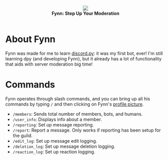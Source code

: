 <div align="center">
  <br>
  <img src="https://user-images.githubusercontent.com/107202816/213441060-84a18265-8148-45b9-9081-2f0df12272e6.png" align="center">
  <br>
  <strong>Fynn: Step Up Your Moderation</strong>
  <br>
  <br>
</div>

# About Fynn
Fynn was made for me to learn [discord.py](https://github.com/Rapptz/discord.py): it was my first bot, ever! I'm still learning dpy (and developing Fynn), but it already has a lot of functionality that aids with server moderation big time!

# Commands
Fynn operates through slash commands, and you can bring up all his commands by typing `/` and then clicking on Fynn's [profile picture](https://github.com/its-truce/fynn/blob/main/main/pfp.png).

* `/members`: Sends total number of members, bots, and humans.
* `/user_info`: Displays info about a member.
* `/reporting`: Set up message reporting.
* `/report`: Report a message. Only works if reporting has been setup for the guild.
* `/edit_log`: Set up message edit logging.
* `/deletion_log`: Set up message deletion logging.
* `/reaction_log`: Set up reaction logging.
